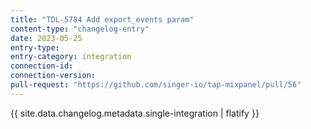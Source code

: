 ```yaml
---
title: "TDL-5784 Add export_events param"
content-type: "changelog-entry"
date: 2023-05-25
entry-type: 
entry-category: integration
connection-id: 
connection-version: 
pull-request: "https://github.com/singer-io/tap-mixpanel/pull/56"
---
```

{{ site.data.changelog.metadata.single-integration | flatify }}